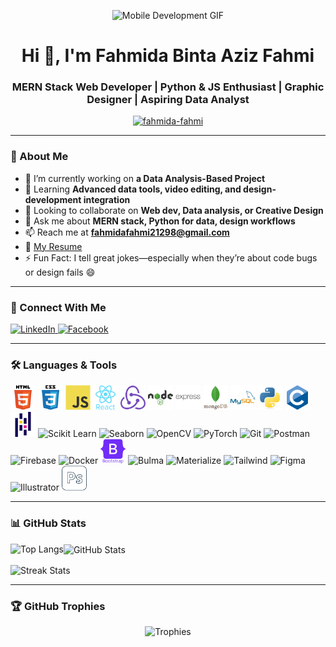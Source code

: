 <!-- Slimmer Header GIF -->
<p align="center">
  <img src="https://cdn.dribbble.com/users/1233499/screenshots/3852878/mobile-development2-2.gif" width="600" alt="Mobile Development GIF">
</p>

<h1 align="center">Hi 👋, I'm Fahmida Binta Aziz Fahmi</h1>
<h3 align="center">
  MERN Stack Web Developer | Python & JS Enthusiast | Graphic Designer | Aspiring Data Analyst
</h3>

<p align="center">
  <a href="https://github.com/fahmida-fahmi">
    <img src="https://komarev.com/ghpvc/?username=fahmida-fahmi&label=Profile%20views&color=0e75b6&style=flat" alt="fahmida-fahmi" />
  </a>
</p>

---

### 🚀 About Me

- 🔭 I’m currently working on **a Data Analysis-Based Project**
- 🌱 Learning **Advanced data tools, video editing, and design-development integration**
- 👯 Looking to collaborate on **Web dev, Data analysis, or Creative Design**
- 💬 Ask me about **MERN stack, Python for data, design workflows**
- 📫 Reach me at **fahmidafahmi21298@gmail.com**
- 📄 [My Resume](https://drive.google.com/file/d/1QeRakrG7YFAp1q1hRyYYL_OvrTz8QwpB/view?usp=sharing)
- ⚡ Fun Fact: I tell great jokes—especially when they’re about code bugs or design fails 😄

---

### 🤝 Connect With Me

<p align="left">
  <a href="https://www.linkedin.com/in/fahmidafahmi/" target="_blank">
    <img src="https://raw.githubusercontent.com/rahuldkjain/github-profile-readme-generator/master/src/images/icons/Social/linked-in-alt.svg" alt="LinkedIn" height="30" width="40" />
  </a>
  <a href="https://www.facebook.com/fahmidafahmi019/" target="_blank">
    <img src="https://raw.githubusercontent.com/rahuldkjain/github-profile-readme-generator/master/src/images/icons/Social/facebook.svg" alt="Facebook" height="30" width="40" />
  </a>
</p>

---

### 🛠️ Languages & Tools

<p align="left">
  <!-- Grouped by dev, design, data, and productivity -->
  <!-- Dev -->
  <img src="https://raw.githubusercontent.com/devicons/devicon/master/icons/html5/html5-original-wordmark.svg" width="40" alt="HTML5"/>
  <img src="https://raw.githubusercontent.com/devicons/devicon/master/icons/css3/css3-original-wordmark.svg" width="40" alt="CSS3"/>
  <img src="https://raw.githubusercontent.com/devicons/devicon/master/icons/javascript/javascript-original.svg" width="40" alt="JavaScript"/>
  <img src="https://raw.githubusercontent.com/devicons/devicon/master/icons/react/react-original-wordmark.svg" width="40" alt="React"/>
  <img src="https://raw.githubusercontent.com/devicons/devicon/master/icons/redux/redux-original.svg" width="40" alt="Redux"/>
  <img src="https://raw.githubusercontent.com/devicons/devicon/master/icons/nodejs/nodejs-original-wordmark.svg" width="40" alt="NodeJS"/>
  <img src="https://raw.githubusercontent.com/devicons/devicon/master/icons/express/express-original-wordmark.svg" width="40" alt="Express"/>
  <img src="https://raw.githubusercontent.com/devicons/devicon/master/icons/mongodb/mongodb-original-wordmark.svg" width="40" alt="MongoDB"/>
  <img src="https://raw.githubusercontent.com/devicons/devicon/master/icons/mysql/mysql-original-wordmark.svg" width="40" alt="MySQL"/>
  <img src="https://raw.githubusercontent.com/devicons/devicon/master/icons/python/python-original.svg" width="40" alt="Python"/>
  <img src="https://raw.githubusercontent.com/devicons/devicon/master/icons/c/c-original.svg" width="40" alt="C"/>
  <!-- Data -->
  <img src="https://raw.githubusercontent.com/devicons/devicon/2ae2a900d2f041da66e950e4d48052658d850630/icons/pandas/pandas-original.svg" width="40" alt="Pandas"/>
  <img src="https://upload.wikimedia.org/wikipedia/commons/0/05/Scikit_learn_logo_small.svg" width="40" alt="Scikit Learn"/>
  <img src="https://seaborn.pydata.org/_images/logo-mark-lightbg.svg" width="40" alt="Seaborn"/>
  <img src="https://www.vectorlogo.zone/logos/opencv/opencv-icon.svg" width="40" alt="OpenCV"/>
  <img src="https://www.vectorlogo.zone/logos/pytorch/pytorch-icon.svg" width="40" alt="PyTorch"/>
  <!-- Tools -->
  <img src="https://www.vectorlogo.zone/logos/git-scm/git-scm-icon.svg" width="40" alt="Git"/>
  <img src="https://www.vectorlogo.zone/logos/getpostman/getpostman-icon.svg" width="40" alt="Postman"/>
  <img src="https://www.vectorlogo.zone/logos/firebase/firebase-icon.svg" width="40" alt="Firebase"/>
  <img src="https://www.vectorlogo.zone/logos/docker/docker-icon.svg" width="40" alt="Docker"/>
  <!-- UI -->
  <img src="https://raw.githubusercontent.com/devicons/devicon/master/icons/bootstrap/bootstrap-plain-wordmark.svg" width="40" alt="Bootstrap"/>
  <img src="https://raw.githubusercontent.com/gilbarbara/logos/804dc257b59e144eaca5bc6ffd16949752c6f789/logos/bulma.svg" width="40" alt="Bulma"/>
  <img src="https://raw.githubusercontent.com/prplx/svg-logos/5585531d45d294869c4eaab4d7cf2e9c167710a9/svg/materialize.svg" width="40" alt="Materialize"/>
  <img src="https://www.vectorlogo.zone/logos/tailwindcss/tailwindcss-icon.svg" width="40" alt="Tailwind"/>
  <!-- Design -->
  <img src="https://www.vectorlogo.zone/logos/figma/figma-icon.svg" width="40" alt="Figma"/>
  <img src="https://www.vectorlogo.zone/logos/adobe_illustrator/adobe_illustrator-icon.svg" width="40" alt="Illustrator"/>
  <img src="https://raw.githubusercontent.com/devicons/devicon/master/icons/photoshop/photoshop-line.svg" width="40" alt="Photoshop"/>
</p>

---

### 📊 GitHub Stats

<p>
  <img align="left" src="https://github-readme-stats.vercel.app/api/top-langs?username=fahmida-fahmi&show_icons=true&locale=en&layout=compact" alt="Top Langs" />
</p>

<p>
  <img align="center" src="https://github-readme-stats.vercel.app/api?username=fahmida-fahmi&show_icons=true&locale=en" alt="GitHub Stats" />
</p>

<p>
  <img align="center" src="https://github-readme-streak-stats.herokuapp.com/?user=fahmida-fahmi" alt="Streak Stats" />
</p>

---

### 🏆 GitHub Trophies

<p align="center">
  <img src="https://github-profile-trophy.vercel.app/?username=fahmida-fahmi&margin-w=15&theme=flat" alt="Trophies">
</p>
